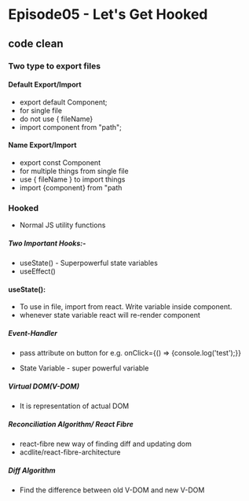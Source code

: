 # Episode05 - Let's Get Hooked

## code clean

### Two type to export files

#### Default Export/Import

- export default Component;
- for single file
- do not use { fileName}
- import component from "path";

#### Name Export/Import

- export const Component
- for multiple things from single file
- use { fileName } to import things
- import {component} from "path

### Hooked

- Normal JS utility functions

##### Two Important Hooks:-

- useState() - Superpowerful state variables
- useEffect()

#### useState():

- To use in file, import from react. Write variable inside component.
- whenever state variable react will re-render component

##### Event-Handler

- pass attribute on button for e.g. onClick={() => {console.log('test');}}

- State Variable - super powerful variable

##### Virtual DOM(V-DOM)

- It is representation of actual DOM

##### Reconciliation Algorithm/ React Fibre

- react-fibre new way of finding diff and updating dom
- acdlite/react-fibre-architecture

##### Diff Algorithm

- Find the difference between old V-DOM and new V-DOM
